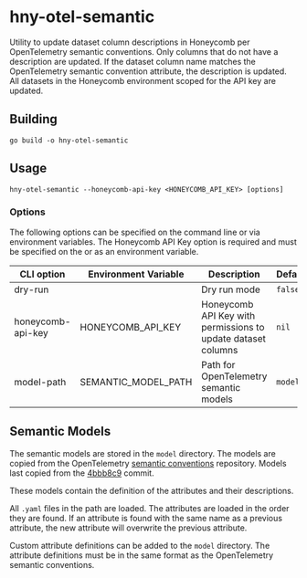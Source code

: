 # hny-otel-semantic

Utility to update dataset column descriptions in Honeycomb per OpenTelemetry
semantic conventions. Only columns that do not have a description are updated.
If the dataset column name matches the OpenTelemetry semantic convention
attribute, the description is updated. All datasets in the Honeycomb environment
scoped for the API key are updated.

## Building

```shell
go build -o hny-otel-semantic
```

## Usage

```shell
hny-otel-semantic --honeycomb-api-key <HONEYCOMB_API_KEY> [options]
```

### Options

The following options can be specified on the command line or via environment
variables. The Honeycomb API Key option is required and must be specified on the
or as an environment variable.

| CLI option        | Environment Variable  | Description                                                  | Default   |
|-------------------|-----------------------|--------------------------------------------------------------|-----------|
| dry-run           |                       | Dry run mode                                                 | `false`   |
| honeycomb-api-key | HONEYCOMB_API_KEY     | Honeycomb API Key with permissions to update dataset columns | `nil`     |
| model-path        | SEMANTIC_MODEL_PATH   | Path for OpenTelemetry semantic models                       | `model`   |

## Semantic Models

The semantic models are stored in the `model` directory. The models are copied
from the OpenTelemetry [semantic conventions](https://github.com/open-telemetry/semantic-conventions)
repository. Models last copied from the [4bbb8c9](https://github.com/open-telemetry/semantic-conventions/tree/4bbb8c907402caa90bc077214e8a2c78807c1ab9)
commit.

These models contain the definition of the attributes and their
descriptions.

All `.yaml` files in the path are loaded. The attributes are loaded in the order
they are found. If an attribute is found with the same name as a previous
attribute, the new attribute will overwrite the previous attribute.

Custom attribute definitions can be added to the `model` directory. The
attribute definitions must be in the same format as the OpenTelemetry semantic
conventions.
